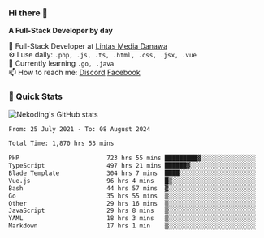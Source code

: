 ### Hi there 👋

**A Full-Stack Developer by day**

🔭 Full-Stack Developer at [Lintas Media Danawa](https://www.lintasmediadanawa.com/)  
⚙️ I use daily: `.php, .js, .ts, .html, .css, .jsx, .vue`  
🌱 Currently learning `.go, .java`  
📫 How to reach me: [Discord](https://discordapp.com/users/984448732999327766)  [Facebook](https://fb.me/tyvandi)  

### 🚀 Quick Stats  

![Nekoding's GitHub stats](https://github-readme-stats.vercel.app/api?username=nekoding&show_icons=true)

<!--START_SECTION:waka-->

```txt
From: 25 July 2021 - To: 08 August 2024

Total Time: 1,870 hrs 53 mins

PHP                        723 hrs 55 mins █████████▓░░░░░░░░░░░░░░░   38.10 %
TypeScript                 497 hrs 21 mins ██████▓░░░░░░░░░░░░░░░░░░   26.17 %
Blade Template             304 hrs 7 mins  ████░░░░░░░░░░░░░░░░░░░░░   16.01 %
Vue.js                     96 hrs 4 mins   █▒░░░░░░░░░░░░░░░░░░░░░░░   05.06 %
Bash                       44 hrs 57 mins  ▓░░░░░░░░░░░░░░░░░░░░░░░░   02.37 %
Go                         35 hrs 55 mins  ▒░░░░░░░░░░░░░░░░░░░░░░░░   01.89 %
Other                      29 hrs 16 mins  ▒░░░░░░░░░░░░░░░░░░░░░░░░   01.54 %
JavaScript                 29 hrs 8 mins   ▒░░░░░░░░░░░░░░░░░░░░░░░░   01.53 %
YAML                       18 hrs 3 mins   ▒░░░░░░░░░░░░░░░░░░░░░░░░   00.95 %
Markdown                   17 hrs 1 min    ▒░░░░░░░░░░░░░░░░░░░░░░░░   00.90 %
```

<!--END_SECTION:waka-->

<!--
**nekoding/nekoding** is a ✨ _special_ ✨ repository because its `README.md` (this file) appears on your GitHub profile.

Here are some ideas to get you started:

- 🔭 I’m currently working on ...
- 🌱 I’m currently learning ...
- 👯 I’m looking to collaborate on ...
- 🤔 I’m looking for help with ...
- 💬 Ask me about ...
- 📫 How to reach me: ...
- 😄 Pronouns: ...
- ⚡ Fun fact: ...
-->
